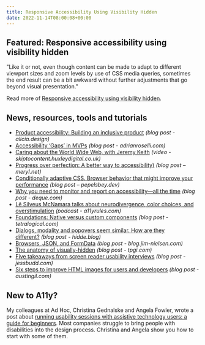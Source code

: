 ```yaml
---
title: Responsive Accessibility Using Visibility Hidden
date: 2022-11-14T08:00:08+00:00
---
```


## Featured: Responsive accessibility using visibility hidden

"Like it or not, even though content can be made to adapt to different viewport sizes and zoom levels by use of CSS media queries, sometimes the end result can be a bit awkward without further adjustments that go beyond visual presentation."

Read more of [Responsive accessibility using visibility hidden](https://www.scottohara.me//blog/2022/11/07/responsive-accessibility.html).

## News, resources, tools and tutorials

- [Product accessibility: Building an inclusive product](https://www.alicia.design/post/product-accessibility-building-an-inclusive-product) *(blog post - alicia.design)*
- [Accessibility ‘Gaps’ in MVPs](https://adrianroselli.com/2022/11/accessibility-gaps-in-mvps.html) *(blog post - adrianroselli.com)*
- [Caring about the World Wide Web, with Jeremy Keith](https://skiptocontent.huxleydigital.co.uk/video/caring-about-the-world-wide-web-with-jeremy-keith/) *(video - skiptocontent.huxleydigital.co.uk)*
- [Progress over perfection: A better way to accessibility)](https://meryl.net/accessibility-progress-over-perfection/) *(blog post – meryl.net)*
- [Conditionally adaptive CSS. Browser behavior that might improve your performance](https://pepelsbey.dev/articles/conditionally-adaptive/) *(blog post – pepelsbey.dev)*
- [Why you need to monitor and report on accessibility—all the time](https://www.deque.com/blog/why-you-need-to-monitor-and-report-on-accessibility-all-the-time/) *(blog post - deque.com)*
- [Lē Silveus McNamara talks about neurodivergence, color choices, and overstimulation](https://a11yrules.com/podcast/le-silveus-mcnamara-talks-about-neurodivergence-color-choices-and-overstimulation/) *(podcast - a11yrules.com)*
- [Foundations: Native versus custom components](https://tetralogical.com/blog/2022/11/08/foundations-native-versus-custom-components/) *(blog post - tetralogical.com)*
- [Dialogs, modality and popovers seem similar. How are they different?](https://hidde.blog/dialog-modal-popover-differences/) *(blog post - hidde.blog)*
- [Browsers, JSON, and FormData](https://blog.jim-nielsen.com/2022/browsers-json-formdata/) *(blog post - blog.jim-nielsen.com)*
- [The anatomy of visually-hidden](https://www.tpgi.com/the-anatomy-of-visually-hidden/) *(blog post - tpgi.com)*
- [Five takeaways from screen reader usability interviews](https://jessbudd.com/blog/screen-reader-usability-testing-observations/) *(blog post - jessbudd.com)*
- [Six steps to improve HTML images for users and developers](https://austingil.com/better-html-images/) *(blog post - austingil.com)*

## New to A11y?

My colleagues at Ad Hoc, Christina Gednalske and Angela Fowler, wrote a post about [running usability sessions with assistive technology users: a guide for beginners](https://adhoc.team/2022/11/02/usability-sessions-with-assistive-technology/). Most companies struggle to bring people with disabilities into the design process. Christina and Angela show you how to start with some of them.
